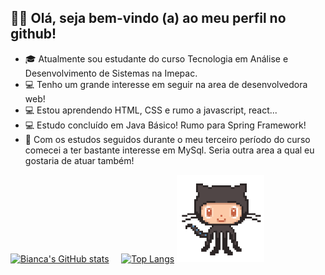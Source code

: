    ## 👩‍💻  Olá, seja bem-vindo (a) ao meu perfil no github!
   

- 🎓 Atualmente sou estudante do curso Tecnologia em Análise e Desenvolvimento de Sistemas na Imepac.
- 💻 Tenho um grande interesse em seguir na area de desenvolvedora web! 
- 💻 Estou aprendendo HTML, CSS e rumo a javascript, react...
- 💻 Estudo concluído em Java Básico! Rumo para Spring Framework!
- 🏦 Com os estudos seguidos durante o meu terceiro período do curso comecei a ter bastante interesse em MySql. Seria outra area a qual eu gostaria de atuar também!


[![Bianca's GitHub stats](https://github-readme-stats.vercel.app/api?username=bian-nca&show_icons=true&theme=dracula&include_all_commits=true&count_private=true)](https://github.com/bian-nca/github-readme-stats) &nbsp; &nbsp;
[![Top Langs](https://github-readme-stats.vercel.app/api/top-langs/?username=bian-nca&layout=compact&langs_count=16&theme=dracula)](https://github.com/bian-nca/github-readme-stats)
<img height="140cm"  src="github.gif"> 

